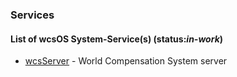 ### Services

#### List of wcsOS System-Service(s) (status:*in-work*)

* [wcsServer](wcsServer) - World Compensation System server
